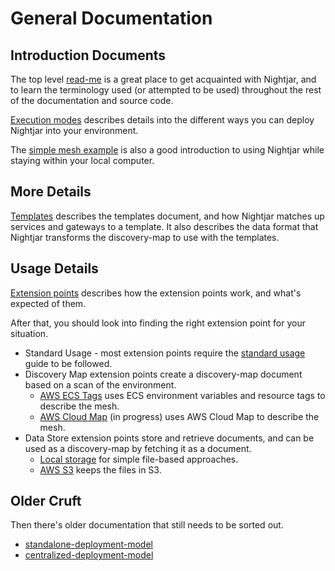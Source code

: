 # General Documentation

## Introduction Documents

The top level [read-me](../README.md) is a great place to get acquainted with Nightjar, and to learn the terminology used (or attempted to be used) throughout the rest of the documentation and source code.

[Execution modes](execution-modes.md) describes details into the different ways you can deploy Nightjar into your environment.

The [simple mesh example](../examples/simple-mesh/README.md) is also a good introduction to using Nightjar while staying within your local computer.

## More Details

[Templates](templates.md) describes the templates document, and how Nightjar matches up services and gateways to a template.  It also describes the data format that Nightjar transforms the discovery-map to use with the templates.


## Usage Details

[Extension points](extension-points.md) describes how the extension points work, and what's expected of them.

After that, you should look into finding the right extension point for your situation.

* Standard Usage - most extension points require the [standard usage](standard-usage.md) guide to be followed.
* Discovery Map extension points create a discovery-map document based on a scan of the environment.
    * [AWS ECS Tags](discovery-aws-ecs-task-tags.md) uses ECS environment variables and resource tags to describe the mesh.
    * [AWS Cloud Map](discovery-aws-cloudmap.md) (in progress) uses AWS Cloud Map to describe the mesh.
* Data Store extension points store and retrieve documents, and can be used as a discovery-map by fetching it as a document.
    * [Local storage](store-local.md) for simple file-based approaches.
    * [AWS S3](store-aws-s3.md) keeps the files in S3.


## Older Cruft

Then there's older documentation that still needs to be sorted out.

* [standalone-deployment-model](standalone-deployment-model.md)
* [centralized-deployment-model](centralized-deployment-model.md)
